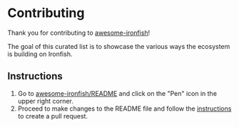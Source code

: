 # Contributing

Thank you for contributing to [awesome-ironfish](https://github.com/oreoslabs/awesome-ironfish)!

The goal of this curated list is to showcase the various ways the ecosystem is building on Ironfish.

## Instructions

1. Go to [awesome-ironfish/README](https://github.com/oreoslabs/awesome-ironfish/blob/master/README.md) and click on the "Pen" icon in the upper right corner.
2. Proceed to make changes to the README file and follow the [instructions](https://github.com/iron-fish/ironfish/blob/master/CONTRIBUTING.md) to create a pull request.
